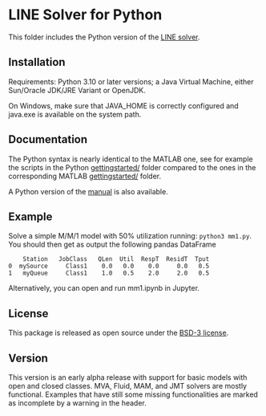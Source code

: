 # LINE Solver for Python 
This folder includes the Python version of the [LINE solver](https://sourceforge.net/p/line-solver/code/ci/master).

## Installation
Requirements: Python 3.10 or later versions; a Java Virtual Machine, either Sun/Oracle JDK/JRE Variant or OpenJDK. 

On Windows, make sure that JAVA_HOME is correctly configured and java.exe is available on the system path.

## Documentation
The Python syntax is nearly identical to the MATLAB one, see for example the scripts in the Python [gettingstarted/](https://sourceforge.net/p/line-solver/code/ci/master/tree/python/gettingstarted) folder compared to the ones in the corresponding MATLAB [gettingstarted/](https://sourceforge.net/p/line-solver/code/ci/master/tree/matlab/gettingstarted) folder.

A Python version of the [manual](https://sourceforge.net/p/line-solver/code/ci/master/blob/main/doc/LINE-python.pdf) is also available.

## Example
Solve a simple M/M/1 model with 50% utilization running: ```python3 mm1.py```. You should then get as output the following pandas DataFrame
```
    Station   JobClass   QLen  Util  RespT  ResidT  Tput
0  mySource     Class1    0.0   0.0    0.0     0.0   0.5
1   myQueue     Class1    1.0   0.5    2.0     2.0   0.5
```
Alternatively, you can open and run mm1.ipynb in Jupyter.

## License
This package is released as open source under the [BSD-3 license](https://raw.githubusercontent.com/imperial-qore/line-solver/main/python/LICENSE).

## Version
This version is an early alpha release with support for basic models with open and closed classes. MVA, Fluid, MAM, and JMT solvers are mostly functional. Examples that have still some missing functionalities are marked as incomplete by a warning in the header.

